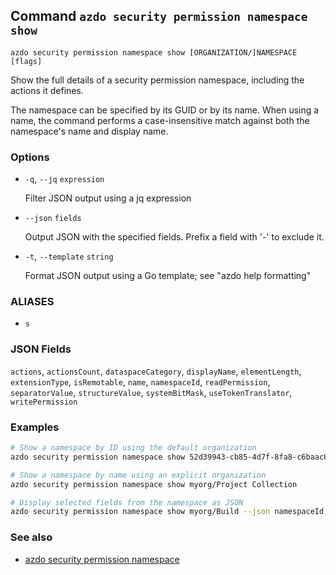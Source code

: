 ## Command `azdo security permission namespace show`

```
azdo security permission namespace show [ORGANIZATION/]NAMESPACE [flags]
```

Show the full details of a security permission namespace, including the actions it defines.

The namespace can be specified by its GUID or by its name. When using a name, the command performs
a case-insensitive match against both the namespace's name and display name.


### Options


* `-q`, `--jq` `expression`

	Filter JSON output using a jq expression

* `--json` `fields`

	Output JSON with the specified fields. Prefix a field with &#39;-&#39; to exclude it.

* `-t`, `--template` `string`

	Format JSON output using a Go template; see &#34;azdo help formatting&#34;


### ALIASES

- `s`

### JSON Fields

`actions`, `actionsCount`, `dataspaceCategory`, `displayName`, `elementLength`, `extensionType`, `isRemotable`, `name`, `namespaceId`, `readPermission`, `separatorValue`, `structureValue`, `systemBitMask`, `useTokenTranslator`, `writePermission`

### Examples

```bash
# Show a namespace by ID using the default organization
azdo security permission namespace show 52d39943-cb85-4d7f-8fa8-c6baac873819

# Show a namespace by name using an explicit organization
azdo security permission namespace show myorg/Project Collection

# Display selected fields from the namespace as JSON
azdo security permission namespace show myorg/Build --json namespaceId,name,actions
```

### See also

* [azdo security permission namespace](./azdo_security_permission_namespace.md)

